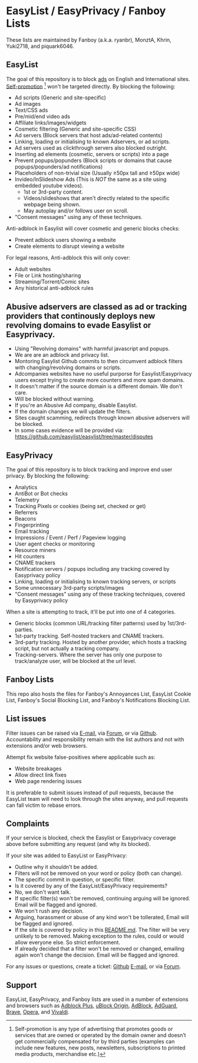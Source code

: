 # EasyList / EasyPrivacy / Fanboy Lists

These lists are maintained by Fanboy (a.k.a. ryanbr), MonztA, Khrin, Yuki2718, and piquark6046.

## EasyList

The goal of this repository is to block [ads](https://easylist.to/2011/07/11/the-definition-of-advert-and-link-exchange-policy.html) on English and International sites. [Self-promotion](## "Self-promotion is any type of advertising that promotes goods or services that are owned or operated by the domain owner and doesn’t get commercially compensated for by third parties (examples can include new features, new posts, newsletters, subscriptions to printed media products, merchandise etc.)") [^1] won't be targeted directly. By blocking the following:

 - Ad scripts (Generic and site-specific)
 - Ad images 
 - Text/CSS ads
 - Pre/mid/end video ads
 - Affiliate links/images/widgets
 - Cosmetic filtering (Generic and site-specific CSS)
 - Ad servers (Block servers that host ads/ad-related contents)
 - Linking, loading or initialising to known Adservers, or ad scripts.
 - Ad servers used as clickthrough servers also blocked outright.
 - Inserting ad elements (cosmetic, servers or scripts) into a page
 - Prevent popups/popunders (Block scripts or domains that cause popups/popunders/ad notifications)
 - Placeholders of non-trivial size (Usually ≥50px tall and ≥50px wide)
 - Invideo/InSlideshow Ads (This is *NOT* the same as a site using embedded youtube videos).
   - 1st or 3rd-party content.
   - Videos/slideshows that aren't directly related to the specific webpage being shown. 
   - May autoplay and/or follows user on scroll. 
 - "Consent messages" using any of these techniques. 

Anti-adblock in Easylist will cover cosmetic and generic blocks checks:
 - Prevent adblock users showing a website
 - Create elements to disrupt viewing a website

For legal reasons, Anti-adblock this will only cover:
 - Adult websites
 - File or Link hosting/sharing
 - Streaming/Torrent/Comic sites
 - Any historical anti-adblock rules

## Abusive adservers are classed as ad or tracking providers that continously deploys new revolving domains to evade Easylist or Easyprivacy. 
 - Using "Revolving domains" with harmful javascript and popups.
 - We are are an adblock and privacy list.
 - Montoring Easylist Github commits to then circumvent adblock filters with changing/revolving domains or scripts.
 - Adcompanies websites have no useful purporse for Easylist/Easyprivacy users except trying to create more counters and more spam domains.
 - It doesn't matter if the source domain is a different domain. We don't care.
 - Will be blocked without warning.
 - If you're an Abusive Ad company, disable Easylist. 
 - If the domain changes we will update the filters.
 - Sites caught scamming, redirects through known abusive adservers will be blocked.
 - In some cases evidence will be provided via: https://github.com/easylist/easylist/tree/master/disputes

## EasyPrivacy

The goal of this repository is to block tracking and improve end user privacy. By blocking the following:
 - Analytics
 - AntiBot or Bot checks
 - Telemetry
 - Tracking Pixels or cookies (being set, checked or get)
 - Referrers
 - Beacons
 - Fingerprinting
 - Email tracking
 - Impressions / Event / Perf / Pageview logging
 - User agent checks or monitoring
 - Resource miners
 - Hit counters
 - CNAME trackers
 - Notification servers / popups including any tracking covered by Easyprivacy policy
 - Linking, loading or initialising to known tracking servers, or scripts
 - Some unnecessary 3rd-party scripts/images
 - "Consent messages" using any of these tracking techniques, covered by Easyprivacy policy
 
When a site is attempting to track, it'll be put into one of 4 categories.
 - Generic blocks (common URL/tracking filter patterns) used by 1st/3rd-parties.
 - 1st-party tracking. Self-hosted trackers and CNAME trackers.
 - 3rd-party tracking. Hosted by another provider, which hosts a tracking script, but not actually a tracking company.
 - Tracking-servers. Where the server has only one purpose to track/analyze user, will be blocked at the url level.

## Fanboy Lists

This repo also hosts the files for Fanboy's Annoyances List, EasyList Cookie List, Fanboy's Social Blocking List, and Fanboy's Notifications Blocking List.

## List issues

Filter issues can be raised via [E-mail](mailto:easylist@protonmail.com), via [Forum](https://forums.lanik.us/), or via [Github](https://github.com/easylist/easylist/issues). Accountability and responsibility remain with the list authors and not with extensions and/or web browsers. 

Attempt fix website false-positives where applicable such as:
 - Website breakages
 - Allow direct link fixes
 - Web page rendering issues

It is preferable to submit issues instead of pull requests, because the EasyList team will need to look through the sites anyway, and pull requests can fall victim to rebase errors.

## Complaints

If your service is blocked, check the Easylist or Easyprivacy coverage above before submitting any request (and why its blocked).

If your site was added to EasyList or EasyPrivacy:
 - Outline why it shouldn't be added.
 - Filters will not be removed on your word or policy (both can change).
 - The specific commit in question, or specific filter.
 - Is it covered by any of the EasyList/EasyPrivacy requirements?
 - No, we don't want talk.
 - If specific filter(s) won't be removed, continuing arguing will be ignored. Email will be flagged and ignored.
 - We won't rush any decision. 
 - Arguing, harassment or abuse of any kind won't be tollerated, Email will be flagged and ignored. 
 - If the site is covered by policy in this [README.md](https://github.com/easylist/easylist/blob/master/README.md). The filter will be very unlikely to be removed. Making exception to the rules, could or would allow everyone else. So strict enforcement.
 - If already decided that a filter won't be removed or changed, emailing again won't change the decision. Email will be flagged and ignored.
 
For any issues or questions, create a ticket: [Github](https://github.com/easylist/easylist/issues) [E-mail](mailto:easylist@protonmail.com), or via [Forum](https://forums.lanik.us/).

## Support

EasyList, EasyPrivacy, and Fanboy lists are used in a number of extensions and browsers such as [Adblock Plus](https://adblockplus.org/), [uBlock Origin](https://github.com/gorhill/uBlock), [AdBlock](https://getadblock.com/), [AdGuard](https://adguard.com/), [Brave](https://brave.com/), [Opera](https://www.opera.com/), and [Vivaldi](https://vivaldi.com/).

[^1]: Self-promotion is any type of advertising that promotes goods or services that are owned or operated by the domain owner and doesn’t get commercially compensated for by third parties (examples can include new features, new posts, newsletters, subscriptions to printed media products, merchandise etc.)
